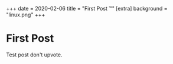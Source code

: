 +++
date = 2020-02-06
title = "First Post ™"
[extra]
background = "linux.png"
+++

# First Post

Test post don't upvote.
